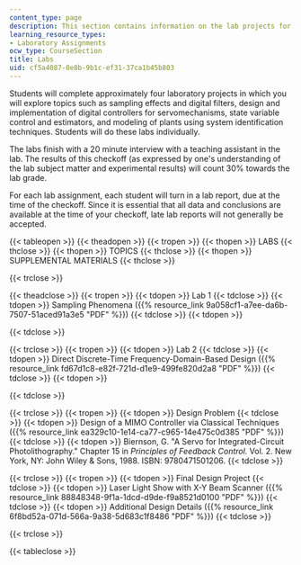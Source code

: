 ```yaml
---
content_type: page
description: This section contains information on the lab projects for the course.
learning_resource_types:
- Laboratory Assignments
ocw_type: CourseSection
title: Labs
uid: cf5a4087-0e8b-9b1c-ef31-37ca1b45b803
---
```


Students will complete approximately four laboratory projects in which you will explore topics such as sampling effects and digital filters, design and implementation of digital controllers for servomechanisms, state variable control and estimators, and modeling of plants using system identification techniques. Students will do these labs individually.

The labs finish with a 20 minute interview with a teaching assistant in the lab. The results of this checkoff (as expressed by one's understanding of the lab subject matter and experimental results) will count 30% towards the lab grade.

For each lab assignment, each student will turn in a lab report, due at the time of the checkoff. Since it is essential that all data and conclusions are available at the time of your checkoff, late lab reports will not generally be accepted.

{{< tableopen >}}
{{< theadopen >}}
{{< tropen >}}
{{< thopen >}}
LABS
{{< thclose >}}
{{< thopen >}}
TOPICS
{{< thclose >}}
{{< thopen >}}
SUPPLEMENTAL MATERIALS
{{< thclose >}}

{{< trclose >}}

{{< theadclose >}}
{{< tropen >}}
{{< tdopen >}}
Lab 1
{{< tdclose >}}
{{< tdopen >}}
Sampling Phenomena ({{% resource_link 9a058cf1-a7ee-da6b-7507-51aced91a3e5 "PDF" %}})
{{< tdclose >}}
{{< tdopen >}}

{{< tdclose >}}

{{< trclose >}}
{{< tropen >}}
{{< tdopen >}}
Lab 2
{{< tdclose >}}
{{< tdopen >}}
Direct Discrete-Time Frequency-Domain-Based Design ({{% resource_link fd67d1c8-e82f-721d-d1e9-499fe820d2a8 "PDF" %}})
{{< tdclose >}}
{{< tdopen >}}

{{< tdclose >}}

{{< trclose >}}
{{< tropen >}}
{{< tdopen >}}
Design Problem
{{< tdclose >}}
{{< tdopen >}}
Design of a MIMO Controller via Classical Techniques ({{% resource_link ea329c10-1e14-ca77-c965-14e475c0d385 "PDF" %}})
{{< tdclose >}}
{{< tdopen >}}
Biernson, G. "A Servo for Integrated-Circuit Photolithography." Chapter 15 in _Principles of Feedback Control._ Vol. 2. New York, NY: John Wiley & Sons, 1988. ISBN: 9780471501206.
{{< tdclose >}}

{{< trclose >}}
{{< tropen >}}
{{< tdopen >}}
Final Design Project
{{< tdclose >}}
{{< tdopen >}}
Laser Light Show with X-Y Beam Scanner ({{% resource_link 88848348-9f1a-1dcd-d9de-f9a8521d0100 "PDF" %}})
{{< tdclose >}}
{{< tdopen >}}
Additional Design Details ({{% resource_link 6f8bd52a-071d-566a-9a38-5d683c1f8486 "PDF" %}})
{{< tdclose >}}

{{< trclose >}}

{{< tableclose >}}
